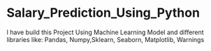 # Salary_Prediction_Using_Python
I have build this Project Using Machine Learning Model and different libraries like: Pandas, Numpy,Sklearn, Seaborn, Matplotlib, Warnings
